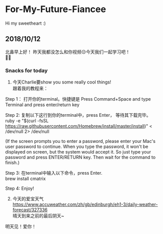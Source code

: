 # For-My-Future-Fiancee
Hi my sweetheart :)  

## 2018/10/12
北鼻早上好！ 昨天我都没怎么和你视频😔今天我们一起学习吧！  
🐙😊

  
### Snacks for today
1. 今天Charlie要show you some really cool things!  
跟着我的教程来：

Step 1： 打开你的terminal。快捷键是 Press Command+Space and type Terminal and press enter/return key  

Step 2:  复制以下这行到你的terminal中，press Enter， 等待其下载完毕。  
ruby -e "$(curl -fsSL https://raw.githubusercontent.com/Homebrew/install/master/install)" < /dev/null 2> /dev/null  

(If the screen prompts you to enter a password, please enter your Mac's user password to continue. When you type the password, it won't be displayed on screen, but the system would accept it. So just type your password and press ENTER/RETURN key. Then wait for the command to finish.)  

Step 3:  在terminal中输入以下命令，press Enter.  
brew install cmatrix

Step 4: Enjoy!


2. 今天的爱宝天气  
https://www.accuweather.com/zh/gb/edinburgh/eh1-3/daily-weather-forecast/327336  
晴天到来之前的最后阴天~

明天见！爱你！


